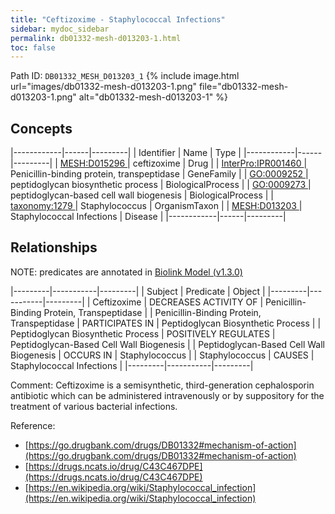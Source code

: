 ```yaml
---
title: "Ceftizoxime - Staphylococcal Infections"
sidebar: mydoc_sidebar
permalink: db01332-mesh-d013203-1.html
toc: false 
---
```



Path ID: `DB01332_MESH_D013203_1`
{% include image.html url="images/db01332-mesh-d013203-1.png" file="db01332-mesh-d013203-1.png" alt="db01332-mesh-d013203-1" %}

## Concepts

|------------|------|---------|
| Identifier | Name | Type    |
|------------|------|---------|
| <a href="https://identifiers.org/MESH:D015296">MESH:D015296 </a> | ceftizoxime | Drug |
| <a href="https://identifiers.org/InterPro:IPR001460">InterPro:IPR001460 </a> | Penicillin-binding protein, transpeptidase | GeneFamily |
| <a href="https://identifiers.org/GO:0009252">GO:0009252 </a> | peptidoglycan biosynthetic process | BiologicalProcess |
| <a href="https://identifiers.org/GO:0009273">GO:0009273 </a> | peptidoglycan-based cell wall biogenesis | BiologicalProcess |
| <a href="https://identifiers.org/taxonomy:1279">taxonomy:1279 </a> | Staphylococcus | OrganismTaxon |
| <a href="https://identifiers.org/MESH:D013203">MESH:D013203 </a> | Staphylococcal Infections | Disease |
|------------|------|---------|

## Relationships


NOTE: predicates are annotated in <a href="https://github.com/biolink/biolink-model/releases/tag/v1.3.0">Biolink Model (v1.3.0)</a>

|---------|-----------|---------|
| Subject | Predicate | Object  |
|---------|-----------|---------|
| Ceftizoxime | DECREASES ACTIVITY OF | Penicillin-Binding Protein, Transpeptidase |
| Penicillin-Binding Protein, Transpeptidase | PARTICIPATES IN | Peptidoglycan Biosynthetic Process |
| Peptidoglycan Biosynthetic Process | POSITIVELY REGULATES | Peptidoglycan-Based Cell Wall Biogenesis |
| Peptidoglycan-Based Cell Wall Biogenesis | OCCURS IN | Staphylococcus |
| Staphylococcus | CAUSES | Staphylococcal Infections |
|---------|-----------|---------|

Comment: Ceftizoxime is a semisynthetic, third-generation cephalosporin antibiotic which can be administered intravenously or by suppository for the treatment of various bacterial infections.

Reference: 
  - [https://go.drugbank.com/drugs/DB01332#mechanism-of-action](https://go.drugbank.com/drugs/DB01332#mechanism-of-action)
  - [https://drugs.ncats.io/drug/C43C467DPE](https://drugs.ncats.io/drug/C43C467DPE)
  - [https://en.wikipedia.org/wiki/Staphylococcal_infection](https://en.wikipedia.org/wiki/Staphylococcal_infection)
